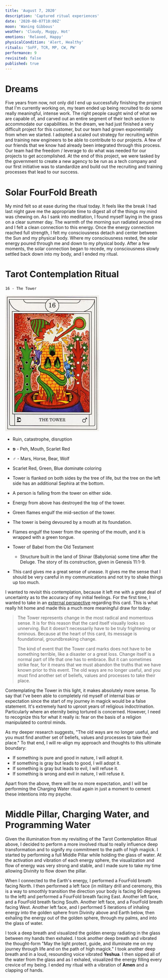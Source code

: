 ```yaml
---
title: 'August 7, 2020'
description: 'Captured ritual experiences'
date: '2020-08-07T10:00Z'
moon: 'Waning Gibbous'
weather: 'Cloudy, Muggy, Hot'
emotions: 'Relaxed, Happy'
physicalCondition: 'Alert, Healthy'
rituals: 'SoFF, TCR, MP, CW, PW'
performance: 9
revisited: false
published: true
---
```


# Dreams

Five years from now, not only did I end up successfully finishing the project that I'm currently working on, my team ended up being recruited to do some really meaningful, intense work. The right people caught wind of what we are capable of, and carved out an entire segment of their tech section to accommodate our capabilities. In the dream, we had just finished a very difficult project for this customer, but our team had grown exponentially from when we started. I adopted a scaled out strategy for recruiting within and training new engineers to be able to contribute to our projects. A few of our friends that we know had already been integrated through this process. Our team had the freedom / leverage to do what was needed for our projects to get accomplished. At the end of this project, we were tasked by the government to create a new agency to be run as a tech company and our first initiative was to standardize and build out the recruiting and training processes that lead to our success.

# Solar FourFold Breath

My mind felt so at ease during the ritual today. It feels like the break I had last night gave me the appropriate time to digest all of the things my mind was chewing on. As I sank into meditation, I found myself laying in the grass on a clear summer day. The warmth of the morning sun radiated around me and I felt a clean connection to this energy. Once the energy connection reached full strength, I felt my consciousness detach and center between the Sun and my physical body. Where my consciousness rested, the solar energy poured through me and down to my physical body. After a few moments, the solar connection began to recede, my consciousness slowly settled back down into my body, and I ended my ritual.

# Tarot Contemplation Ritual

`16 - The Tower`

![the-tower](./the-tower.jpg)

* Ruin, catastrophe, disruption

* **פ** - Peh, Mouth, Scarlet Red

* ♂️ - Mars, Horse, Bear, Wolf

* Scarlet Red, Green, Blue dominate coloring

* Tower is flanked on both sides by the tree of life, but the tree on the left side has an additional Sephira at the bottom.

* A person is falling from the tower on either side.

* Energy from above has destroyed the top of the tower.

* Green flames engulf the mid-section of the tower.

* The tower is being devoured by a mouth at its foundation.

* Flames engulf the tower from the opening of the mouth, and it is wrapped with a green tongue.

* Tower of Babel from the Old Testament
    * Structure built in the land of Shinar (Babylonia) some time after the Deluge. The story of its construction, given in Genesis 11:1-9.

* This card gives me a great sense of unease. It gives me the sense that I should be very careful in my communications and not try to shake things up too much.

I wanted to revisit this contemplation, because it left me with a great deal of uncertainty as to the accuracy of my initial feelings. For the first time, I wanted to take in an [external perspective](https://labyrinthos.co/blogs/tarot-card-meanings-list/the-tower-meaning-major-arcana-tarot-card-meanings) regarding this card. This is what really hit home and made this a much more meaningful draw for today:

> The Tower represents change in the most radical and momentous sense. It is for this reason that the card itself visually looks so unnerving. But it doesn't necessarily have to be truly frightening or ominous. Because at the heart of this card, its message is foundational, groundbreaking change.
>
> The kind of event that the Tower card marks does not have to be something terrible, like a disaster or a great loss. Change itself is a normal part of life that one has to embrace. But it can sometimes strike fear, for it means that we must abandon the truths that we have known prior to this event. The old ways are no longer useful, and you must find another set of beliefs, values and processes to take their place.

Contemplating the Tower in this light, it makes absolutely more sense. To say that I've been able to completely rid myself of internal bias or expectation since the start of my journey in magick would be a false statement. It's extremely hard to uproot years of religious indoctrination. Particularly where an eternity being tortured is concerned. However, I need to recognize this for what it really is: fear on the basis of a religion manipulated to control minds.

As my deeper research suggests, "The old ways are no longer useful, and you must find another set of beliefs, values and processes to take their place." To that end, I will re-align my approach and thoughts to this ultimate boundary: 

* If something is pure and good in nature, I will adopt it.
* If something is gray but leads to good, I will adopt it.
* If something is gray but leads to evil, I will refuse it.
* If something is wrong and evil in nature, I will refuse it.

Apart from the above, there will be no more expectation, and I will be performing the Charging Water ritual again in just a moment to cement these intentions into my psyche.

# Middle Pillar, Charging Water, and Programming Water

Given the illumination from my revisiting of the Tarot Contemplation Ritual above, I decided to perform a more involved ritual to really influence deep transformation and to signify my commitment to the path of high magick. I started by performing a full Middle Pillar while holding the glass of water. At the activation and vibration of each energy sphere, the visualization and flow of energy was very strong and stable, and I made sure to take my time allowing Divinity to flow down the pillar.

When I connected to the Earth's energy, I performed a FourFold breath facing North. I then performed a left face (in military drill and ceremony, this is a way to smoothly transition the direction your body is facing 90 degrees to the left) and performed a FourFold breath facing East. Another left face, and a FourFold breath facing South. Another left face, and a FourFold breath facing West. Another left face, and I performed 5 iterations of inhaling energy into the golden sphere from Divinity above and Earth below, then exhaling the energy out of the golden sphere, through my palms, and into the glass of water.

I took a deep breath and visualized the golden energy radiating in the glass between my hands then exhaled. I took another deep breath and vibrated the thought-form "May the light protect, guide, and illuminate me on my journey through life and on the path of high magick." I took another deep breath and in a loud, resounding voice vibrated **Yeshua**. I then sipped all of the water from the glass and as I exhaled, visualized the energy filling every crevice of my being. I ended my ritual with a vibration of **Amen** and a clapping of hands.